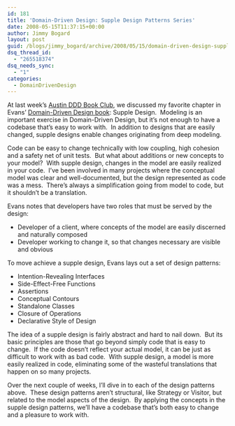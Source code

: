 ```yaml
---
id: 181
title: 'Domain-Driven Design: Supple Design Patterns Series'
date: 2008-05-15T11:37:15+00:00
author: Jimmy Bogard
layout: post
guid: /blogs/jimmy_bogard/archive/2008/05/15/domain-driven-design-supple-design-patterns-series.aspx
dsq_thread_id:
  - "265518374"
dsq_needs_sync:
  - "1"
categories:
  - DomainDrivenDesign
---
```

At last week&#8217;s [Austin DDD Book Club](http://groups.google.com/group/austin-ddd-book-club/), we discussed my favorite chapter in Evans&#8217; [Domain-Driven Design book](http://www.amazon.com/Domain-Driven-Design-Tackling-Complexity-Software/dp/0321125215): Supple Design.&nbsp; Modeling is an important exercise in Domain-Driven Design, but it&#8217;s not enough to have a codebase that&#8217;s easy to work with.&nbsp; In addition to designs that are easily changed, supple designs enable changes originating from deep modeling.

Code can be easy to change technically with low coupling, high cohesion and a safety net of unit tests.&nbsp; But what about additions or new concepts to your model?&nbsp; With supple design, changes in the model are easily realized in your code.&nbsp; I&#8217;ve been involved in many projects where the conceptual model was clear and well-documented, but the design represented as code was a mess.&nbsp; There&#8217;s always a simplification going from model to code, but it shouldn&#8217;t be a translation.

Evans notes that developers have two roles that must be served by the design:

  * Developer of a client, where concepts of the model are easily discerned and naturally composed
  * Developer working to change it, so that changes necessary are visible and obvious

To move achieve a supple design, Evans lays out a set of design patterns:

  * Intention-Revealing Interfaces
  * Side-Effect-Free Functions
  * Assertions
  * Conceptual Contours
  * Standalone Classes
  * Closure of Operations
  * Declarative Style of Design

The idea of a supple design is fairly abstract and hard to nail down.&nbsp; But its basic principles are those that go beyond simply code that is easy to change.&nbsp; If the code doesn&#8217;t reflect your actual model, it can be just as difficult to work with as bad code.&nbsp; With supple design, a model is more easily realized in code, eliminating some of the wasteful translations that happen on so many projects.

Over the next couple of weeks, I&#8217;ll dive in to each of the design patterns above.&nbsp; These design patterns aren&#8217;t structural, like Strategy or Visitor, but related to the model aspects of the design.&nbsp; By applying the concepts in the supple design patterns, we&#8217;ll have a codebase that&#8217;s both easy to change and a pleasure to work with.